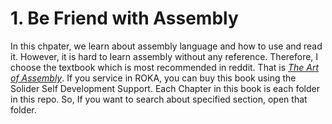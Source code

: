 # 1. Be Friend with Assembly
In this chpater, we learn about assembly language and how to use and read it. However, it is hard to learn assembly without any reference. Therefore, I choose the textbook which is most recommended in reddit. That is [*The Art of Assembly*](https://www.amazon.com/Art-Assembly-Language-2nd-dp-1593272073/dp/1593272073/ref=mt_paperback?_encoding=UTF8&me=&qid=1586080984). If you service in ROKA, you can buy this book using the Solider Self Development Support.
Each Chapter in this book is each folder in this repo. So, If you want to search about specified section, open that folder. 

